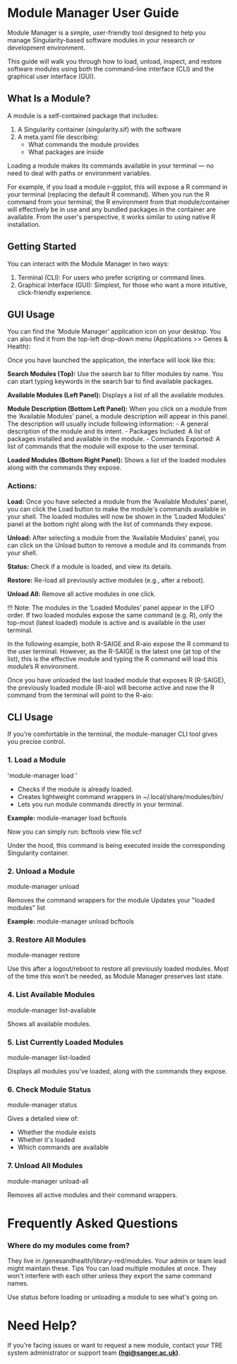 # Module Manager User Guide
Module Manager is a simple, user-friendly tool designed to help you manage Singularity-based software modules in your research or development environment.

This guide will walk you through how to load, unload, inspect, and restore software modules using both the command-line interface (CLI) and the graphical user interface (GUI).

## What Is a Module?
A module is a self-contained package that includes:

1. A Singularity container (singularity.sif) with the software
2. A meta.yaml file describing:
    - What commands the module provides
    - What packages are inside

Loading a module makes its commands available in your terminal — no need to deal with paths or environment variables. 

For example, if you load a module r-ggplot, this will expose a R command in your terminal (replacing the default R command). When you run the R command from your terminal, the R environment from that module/container will effectively be in use and any bundled packages in the container are available. From the user's perspective, it works similar to using native R installation.

## Getting Started
You can interact with the Module Manager in two ways:

1. Terminal (CLI): For users who prefer scripting or command lines.
2. Graphical Interface (GUI): Simplest, for those who want a more intuitive, click-friendly experience.

## GUI Usage
You can find the ‘Module Manager’ application icon on your desktop. You can also find it from the top-left drop-down menu (Applications >> Genes & Health):


Once you have launched the application, the interface will look like this:


**Search Modules (Top):** Use the search bar to filter modules by name. You can start typing keywords in the search bar to find available packages.

**Available Modules (Left Panel):** Displays a list of all the available modules.

**Module Description (Bottom Left Panel):** When you click on a module from the ‘Available Modules’ panel, a module description will appear in this panel. The description will usually include following information:
    - A general description of the module and its intent.
    - Packages Included: A list of packages installed and available in the module.
    - Commands Exported: A list of commands that the module will expose to the user terminal.

**Loaded Modules (Bottom Right Panel):** Shows a list of the loaded modules along with the commands they expose.

### Actions:
**Load:** Once you have selected a module from the ‘Available Modules’ panel, you can click the Load button to make the module's commands available in your shell. The loaded modules will now be shown in the ‘Loaded Modules’ panel at the bottom right along with the list of commands they expose.

**Unload:** After selecting a module from the ‘Available Modules’ panel, you can click on the Unload button to remove a module and its commands from your shell.

**Status:** Check if a module is loaded, and view its details.

**Restore:** Re-load all previously active modules (e.g., after a reboot).

**Unload All:** Remove all active modules in one click.

!!! Note:
    The modules in the ‘Loaded Modules’ panel appear in the LIFO order. If two loaded modules expose the same command (e.g. R), only the top-most (latest loaded) module is active and is available in the user terminal.

In the following example, both R-SAIGE and R-aio expose the R command to the user terminal. However, as the R-SAIGE is the latest one (at top of the list), this is the effective module and typing the R command will load this module’s R environment.

Once you have unloaded the last loaded module that exposes R (R-SAIGE), the previously loaded module (R-aio) will become active and now the R command from the terminal will point to the R-aio:

## CLI Usage
If you're comfortable in the terminal, the module-manager CLI tool gives you precise control.
### 1. Load a Module
'module-manager load <module-name>'

- Checks if the module is already loaded.
- Creates lightweight command wrappers in ~/.local/share/modules/bin/
- Lets you run module commands directly in your terminal.

**Example:**
module-manager load bcftools

Now you can simply run:
bcftools view file.vcf


Under the hood, this command is being executed inside the corresponding Singularity container.

### 2. Unload a Module
module-manager unload <module-name>


Removes the command wrappers for the module
Updates your "loaded modules" list

**Example:**
module-manager unload bcftools

### 3. Restore All Modules
module-manager restore


Use this after a logout/reboot to restore all previously loaded modules. Most of the time this won’t be needed, as Module Manager preserves last state.

### 4. List Available Modules
module-manager list-available


Shows all available modules.

### 5. List Currently Loaded Modules
module-manager list-loaded

Displays all modules you've loaded, along with the commands they expose.

### 6. Check Module Status
module-manager status <module-name>


Gives a detailed view of:
  - Whether the module exists
  - Whether it's loaded
  - Which commands are available

### 7. Unload All Modules
module-manager unload-all


Removes all active modules and their command wrappers.

# Frequently Asked Questions
### Where do my modules come from?
They live in /genesandhealth/library-red/modules. Your admin or team lead might maintain these.
Tips
You can load multiple modules at once. They won't interfere with each other unless they export the same command names. 

Use status before loading or unloading a module to see what's going on.

# Need Help?
If you're facing issues or want to request a new module, contact your TRE system administrator or support team **(hgi@sanger.ac.uk)**.
